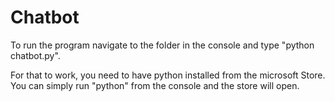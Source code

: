 # Chatbot

To run the program navigate to the folder in the console and type "python chatbot.py".

For that to work, you need to have python installed from the microsoft Store.
You can simply run "python" from the console and the store will open.